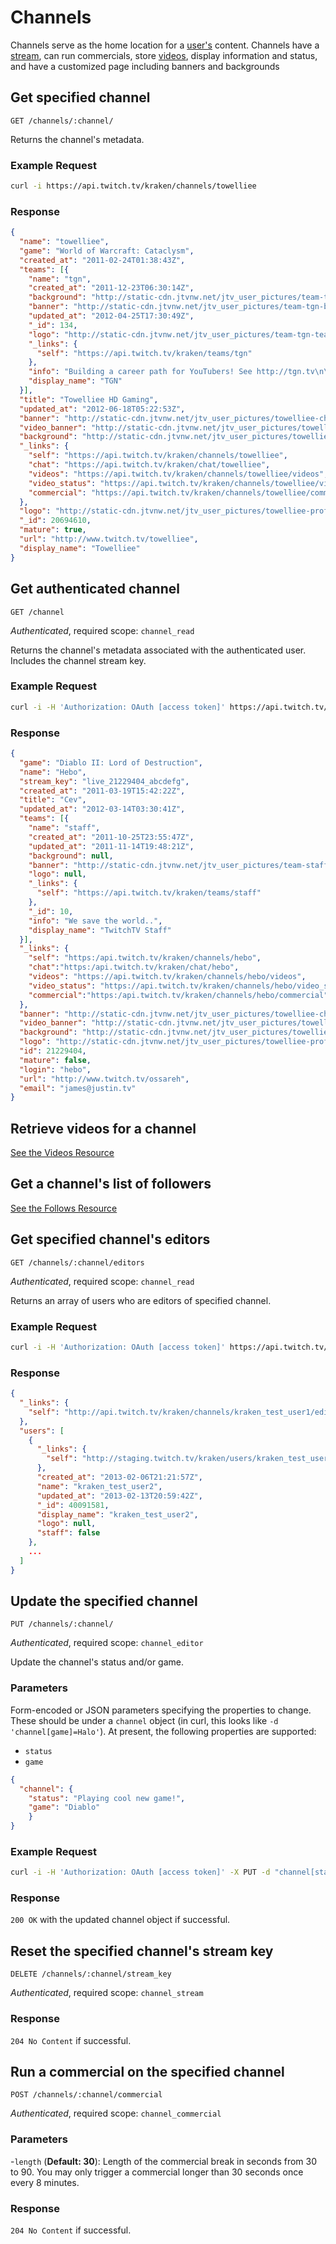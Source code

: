 # Channels

Channels serve as the home location for a [user's][users] content. Channels have a [stream][streams], can run commercials, store [videos][], display information and status, and have a customized page including banners and backgrounds

[users]: /resources/users.md
[streams]: /resources/streams.md
[videos]: /resources/videos.md

## Get specified channel

`GET /channels/:channel/`

Returns the channel's metadata.

### Example Request

```bash
curl -i https://api.twitch.tv/kraken/channels/towelliee
```

### Response

```json
{
  "name": "towelliee",
  "game": "World of Warcraft: Cataclysm",
  "created_at": "2011-02-24T01:38:43Z",
  "teams": [{
    "name": "tgn",
    "created_at": "2011-12-23T06:30:14Z",
    "background": "http://static-cdn.jtvnw.net/jtv_user_pictures/team-tgn-background_image-1d969c0af8187732.jpeg",
    "banner": "http://static-cdn.jtvnw.net/jtv_user_pictures/team-tgn-banner_image-f221dbf018f33148-640x125.png",
    "updated_at": "2012-04-25T17:30:49Z",
    "_id": 134,
    "logo": "http://static-cdn.jtvnw.net/jtv_user_pictures/team-tgn-team_logo_image-b710eca274634d81-300x300.png",
    "_links": {
      "self": "https://api.twitch.tv/kraken/teams/tgn"
    },
    "info": "Building a career path for YouTubers! See http://tgn.tv\n\n",
    "display_name": "TGN"
  }],
  "title": "Towelliee HD Gaming",
  "updated_at": "2012-06-18T05:22:53Z",
  "banner": "http://static-cdn.jtvnw.net/jtv_user_pictures/towelliee-channel_header_image-7d10ec1bfbef2988-640x125.png",
  "video_banner": "http://static-cdn.jtvnw.net/jtv_user_pictures/towelliee-channel_offline_image-bdcb1260130fa0cb.png",
  "background": "http://static-cdn.jtvnw.net/jtv_user_pictures/towelliee-channel_background_image-eebc4eabf0686bb9.png",
  "_links": {
    "self": "https://api.twitch.tv/kraken/channels/towelliee",
    "chat": "https://api.twitch.tv/kraken/chat/towelliee",
    "videos": "https://api.twitch.tv/kraken/channels/towelliee/videos",
    "video_status": "https://api.twitch.tv/kraken/channels/towelliee/video_status",
    "commercial": "https://api.twitch.tv/kraken/channels/towelliee/commercial"
  },
  "logo": "http://static-cdn.jtvnw.net/jtv_user_pictures/towelliee-profile_image-7243b004a2ec3720-300x300.png",
  "_id": 20694610,
  "mature": true,
  "url": "http://www.twitch.tv/towelliee",
  "display_name": "Towelliee"
}
```

## Get authenticated channel <a id="authenticated-channel"/>

`GET /channel`

_Authenticated_, required scope: `channel_read`

Returns the channel's metadata associated with the authenticated user. Includes the channel stream key.

### Example Request

```bash
curl -i -H 'Authorization: OAuth [access token]' https://api.twitch.tv/kraken/channel
```

### Response

```json
{
  "game": "Diablo II: Lord of Destruction",
  "name": "Hebo",
  "stream_key": "live_21229404_abcdefg",
  "created_at": "2011-03-19T15:42:22Z",
  "title": "Cev",
  "updated_at": "2012-03-14T03:30:41Z",
  "teams": [{
    "name": "staff",
    "created_at": "2011-10-25T23:55:47Z",
    "updated_at": "2011-11-14T19:48:21Z",
    "background": null,
    "banner": "http://static-cdn.jtvnw.net/jtv_user_pictures/team-staff-banner_image-1e028d6b6aec8e6a-640x125.jpeg",
    "logo": null,
    "_links": {
      "self": "https://api.twitch.tv/kraken/teams/staff"
    },
    "_id": 10,
    "info": "We save the world..",
    "display_name": "TwitchTV Staff"
  }],
  "_links": {
    "self": "https:/api.twitch.tv/kraken/channels/hebo",
    "chat":"https:/api.twitch.tv/kraken/chat/hebo",
    "videos": "https://api.twitch.tv/kraken/channels/hebo/videos",
    "video_status": "https://api.twitch.tv/kraken/channels/hebo/video_status",
    "commercial":"https:/api.twitch.tv/kraken/channels/hebo/commercial"
  },
  "banner": "http://static-cdn.jtvnw.net/jtv_user_pictures/towelliee-channel_header_image-7d10ec1bfbef2988-640x125.png",
  "video_banner": "http://static-cdn.jtvnw.net/jtv_user_pictures/towelliee-channel_offline_image-bdcb1260130fa0cb.png",
  "background": "http://static-cdn.jtvnw.net/jtv_user_pictures/towelliee-channel_background_image-eebc4eabf0686bb9.png",
  "logo": "http://static-cdn.jtvnw.net/jtv_user_pictures/towelliee-profile_image-7243b004a2ec3720-300x300.png",
  "id": 21229404,
  "mature": false,
  "login": "hebo",
  "url": "http://www.twitch.tv/ossareh",
  "email": "james@justin.tv"
}
```

## Retrieve videos for a channel

[See the Videos Resource](https://github.com/justintv/Twitch-API/wiki/Videos-Resource#wiki-videos-channel)

## Get a channel's list of followers

[See the Follows Resource](follows.md#get-a-channels-list-of-followers-)

## Get specified channel's editors

`GET /channels/:channel/editors`

_Authenticated_, required scope: `channel_read`

Returns an array of users who are editors of specified channel.

### Example Request

```bash
curl -i -H 'Authorization: OAuth [access token]' https://api.twitch.tv/kraken/channels/kraken_test_user1/editors
```

### Response

```json
{
  "_links": {
    "self": "http://api.twitch.tv/kraken/channels/kraken_test_user1/editors"
  },
  "users": [
    {
      "_links": {
        "self": "http://staging.twitch.tv/kraken/users/kraken_test_user2"
      },
      "created_at": "2013-02-06T21:21:57Z",
      "name": "kraken_test_user2",
      "updated_at": "2013-02-13T20:59:42Z",
      "_id": 40091581,
      "display_name": "kraken_test_user2",
      "logo": null,
      "staff": false
    },
    ...
  ]
}
```

## Update the specified channel

`PUT /channels/:channel/`

_Authenticated_, required scope: `channel_editor`

Update the channel's status and/or game.

### Parameters

Form-encoded or JSON parameters specifying the properties to change. These should be under a `channel` object (in curl, this looks like `-d 'channel[game]=Halo'`). At present, the following properties are supported:

- `status` 
- `game`  

```json
{
  "channel": {
    "status": "Playing cool new game!",
    "game": "Diablo"
    }
}
```

### Example Request

```bash
curl -i -H 'Authorization: OAuth [access token]' -X PUT -d "channel[status]=hooray&channel[game]=Halo" https://api.twitch.tv/kraken/channels/test_channel
```

### Response

`200 OK` with the updated channel object if successful.

## Reset the specified channel's stream key

`DELETE /channels/:channel/stream_key`

_Authenticated_, required scope: `channel_stream`

### Response

`204 No Content` if successful.

## Run a commercial on the specified channel <a id="commercial"/>

`POST /channels/:channel/commercial`

_Authenticated_, required scope: `channel_commercial`

### Parameters

  -`length` (**Default: 30**): Length of the commercial break in seconds from 30 to 90. You may only trigger a commercial longer than 30 seconds once every 8 minutes.

### Response

`204 No Content` if successful.
